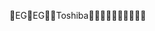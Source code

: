 EG                                                    E G       T o s h i b a                                                                       